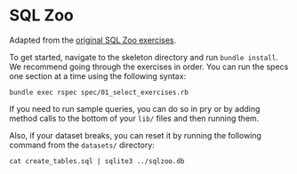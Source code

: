 # SQL Zoo
Adapted from the [original SQL Zoo exercises][sql-zoo].

To get started, navigate to the skeleton directory and run `bundle install`.
We recommend going through the exercises in order. You can run the specs one
section at a time using the following syntax:

```
bundle exec rspec spec/01_select_exercises.rb
```

If you need to run sample queries, you can do so in pry or by adding method
calls to the bottom of your `lib/` files and then running them.

[sql-zoo]: http://sqlzoo.net/

Also, if your dataset breaks, you can reset it by running the following command
from the `datasets/` directory:

```
cat create_tables.sql | sqlite3 ../sqlzoo.db
```

